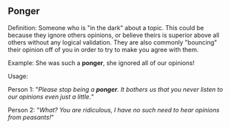 ## Ponger

Definition: Someone who is "in the dark" about a topic. This could be because they ignore others opinions,
or believe theirs is superior above all others without any logical validation. They are also commonly
"bouncing" their opinion off of you in order to try to make you agree with them.

Example: She was such a __ponger__, she ignored
all of our opinions!

Usage:

Person 1: "*Please stop being a __ponger__. It bothers us that
you never listen to our opinions even just a little.*"

Person 2: "*What? You are ridiculous, I have no such need
to hear opinions from peasants!*"
